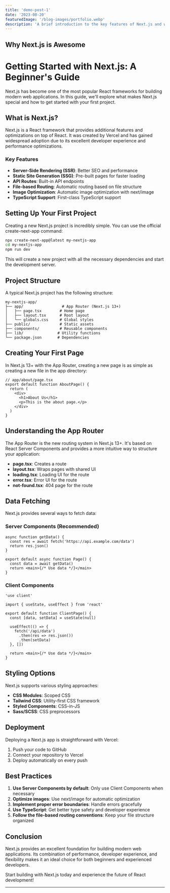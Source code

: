 ```yaml
---
title: 'demo-post-1'
date: '2023-08-20'
featuredImage: '/blog-images/portfolio.webp'
description: 'A brief introduction to the key features of Next.js and why it has become a go-to framework for modern web development.'
---
```


## Why Next.js is Awesome

# Getting Started with Next.js: A Beginner's Guide

Next.js has become one of the most popular React frameworks for building modern web applications. In this guide, we'll explore what makes Next.js special and how to get started with your first project.

## What is Next.js?

Next.js is a React framework that provides additional features and optimizations on top of React. It was created by Vercel and has gained widespread adoption due to its excellent developer experience and performance optimizations.

### Key Features

- **Server-Side Rendering (SSR)**: Better SEO and performance
- **Static Site Generation (SSG)**: Pre-built pages for faster loading
- **API Routes**: Built-in API endpoints
- **File-based Routing**: Automatic routing based on file structure
- **Image Optimization**: Automatic image optimization with next/image
- **TypeScript Support**: First-class TypeScript support

## Setting Up Your First Project

Creating a new Next.js project is incredibly simple. You can use the official create-next-app command:

```bash
npx create-next-app@latest my-nextjs-app
cd my-nextjs-app
npm run dev
```

This will create a new project with all the necessary dependencies and start the development server.

## Project Structure

A typical Next.js project has the following structure:

```
my-nextjs-app/
├── app/                 # App Router (Next.js 13+)
│   ├── page.tsx        # Home page
│   ├── layout.tsx      # Root layout
│   └── globals.css     # Global styles
├── public/             # Static assets
├── components/         # Reusable components
├── lib/               # Utility functions
└── package.json       # Dependencies
```

## Creating Your First Page

In Next.js 13+ with the App Router, creating a new page is as simple as creating a new file in the app directory:

```tsx
// app/about/page.tsx
export default function AboutPage() {
  return (
    <div>
      <h1>About Us</h1>
      <p>This is the about page.</p>
    </div>
  )
}
```

## Understanding the App Router

The App Router is the new routing system in Next.js 13+. It's based on React Server Components and provides a more intuitive way to structure your application:

- **page.tsx**: Creates a route
- **layout.tsx**: Wraps pages with shared UI
- **loading.tsx**: Loading UI for the route
- **error.tsx**: Error UI for the route
- **not-found.tsx**: 404 page for the route

## Data Fetching

Next.js provides several ways to fetch data:

### Server Components (Recommended)

```tsx
async function getData() {
  const res = await fetch('https://api.example.com/data')
  return res.json()
}

export default async function Page() {
  const data = await getData()
  return <main>{/* Use data */}</main>
}
```

### Client Components

```tsx
'use client'

import { useState, useEffect } from 'react'

export default function ClientPage() {
  const [data, setData] = useState(null)

  useEffect(() => {
    fetch('/api/data')
      .then(res => res.json())
      .then(setData)
  }, [])

  return <main>{/* Use data */}</main>
}
```

## Styling Options

Next.js supports various styling approaches:

- **CSS Modules**: Scoped CSS
- **Tailwind CSS**: Utility-first CSS framework
- **Styled Components**: CSS-in-JS
- **Sass/SCSS**: CSS preprocessors

## Deployment

Deploying a Next.js app is straightforward with Vercel:

1. Push your code to GitHub
2. Connect your repository to Vercel
3. Deploy automatically on every push

## Best Practices

1. **Use Server Components by default**: Only use Client Components when necessary
2. **Optimize images**: Use next/image for automatic optimization
3. **Implement proper error boundaries**: Handle errors gracefully
4. **Use TypeScript**: Get better type safety and developer experience
5. **Follow the file-based routing conventions**: Keep your file structure organized

## Conclusion

Next.js provides an excellent foundation for building modern web applications. Its combination of performance, developer experience, and flexibility makes it an ideal choice for both beginners and experienced developers.

Start building with Next.js today and experience the future of React development!

---
